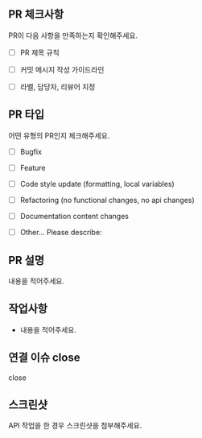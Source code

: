 ## PR 체크사항
PR이 다음 사항을 만족하는지 확인해주세요.

<!-- 
체크하려면 괄호 안에 "x"를 입력하세요. 
각 규칙은 Convention 문서에 있습니다.
PR 제목에 쓰는 prefix는 다음과 같습니다.
🚀 Release
🐛 Fix
✨ Feat
📝 Doc
♻️ Refactor
🔧 Chore
⏪️ Revert
🧪 Test
🎉 Init
-->

- [ ] PR 제목 규칙
- [ ] 커밋 메시지 작성 가이드라인
- [ ] 라벨, 담당자, 리뷰어 지정


## PR 타입
어떤 유형의 PR인지 체크해주세요.

<!-- 체크하려면 괄호 안에 "x"를 입력하세요. -->

- [ ] Bugfix
- [ ] Feature
- [ ] Code style update (formatting, local variables)
- [ ] Refactoring (no functional changes, no api changes)
- [ ] Documentation content changes
- [ ] Other... Please describe:


## PR 설명
내용을 적어주세요.

## 작업사항
- 내용을 적어주세요.

## 연결 이슈 close
<!-- `close #이슈 번호`를 통해 PR 머지와 함께 이슈를 close 할 수 있습니다. -->
close

## 스크린샷
API 작업을 한 경우 스크린샷을 첨부해주세요.

